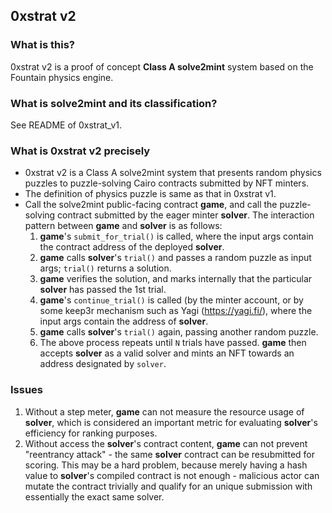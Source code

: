 ## 0xstrat v2

### What is this?
0xstrat v2 is a proof of concept **Class A solve2mint** system based on the Fountain physics engine.

### What is solve2mint and its classification?
See README of 0xstrat_v1.

### What is 0xstrat v2 precisely
- 0xstrat v2 is a Class A solve2mint system that presents random physics puzzles to puzzle-solving Cairo contracts submitted by NFT minters.
- The definition of physics puzzle is same as that in 0xstrat v1.
- Call the solve2mint public-facing contract **game**, and call the puzzle-solving contract submitted by the eager minter **solver**. The interaction pattern between **game** and **solver** is as follows:
  1. **game**'s `submit_for_trial()` is called, where the input args contain the contract address of the deployed **solver**.
  2. **game** calls **solver**'s `trial()` and passes a random puzzle as input args; `trial()` returns a solution.
  3. **game** verifies the solution, and marks internally that the particular **solver** has passed the 1st trial.
  4. **game**'s `continue_trial()` is called (by the minter account, or by some keep3r mechanism such as Yagi (https://yagi.fi/), where the input args contain the address of **solver**.
  5. **game** calls **solver**'s `trial()` again, passing another random puzzle.
  6. The above process repeats until `N` trials have passed. **game** then accepts **solver** as a valid solver and mints an NFT towards an address designated by `solver`.


### Issues
1. Without a step meter, **game** can not measure the resource usage of **solver**, which is considered an important metric for evaluating **solver**'s efficiency for ranking purposes.
2. Without access the **solver**'s contract content, **game** can not prevent "reentrancy attack" - the same **solver** contract can be resubmitted for scoring. This may be a hard problem, because merely having a hash value to **solver**'s compiled contract is not enough - malicious actor can mutate the contract trivially and qualify for an unique submission with essentially the exact same solver.
